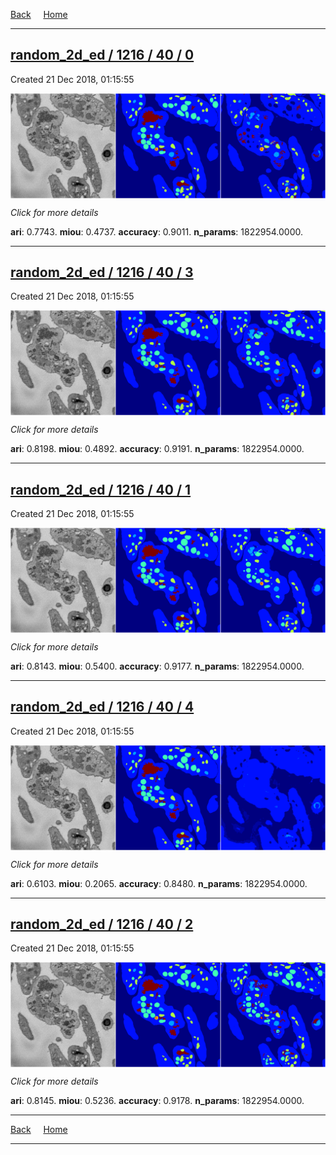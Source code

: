 
[Back](..)&nbsp;&nbsp;&nbsp;&nbsp;&nbsp;[Home](https://leapmanlab.github.io/snapshots)

---

<div class="summary"><a href="0"><h2>random_2d_ed / 1216 / 40 / 0</h2></a><p>Created 21 Dec 2018, 01:15:55
</p><a href="0"><img src="0/media/summary.png" align="center"></a><p>
<i>Click for more details</i>
</p></div>

**ari**: 0.7743. **miou**: 0.4737. **accuracy**: 0.9011. **n_params**: 1822954.0000. 

---

<div class="summary"><a href="3"><h2>random_2d_ed / 1216 / 40 / 3</h2></a><p>Created 21 Dec 2018, 01:15:55
</p><a href="3"><img src="3/media/summary.png" align="center"></a><p>
<i>Click for more details</i>
</p></div>

**ari**: 0.8198. **miou**: 0.4892. **accuracy**: 0.9191. **n_params**: 1822954.0000. 

---

<div class="summary"><a href="1"><h2>random_2d_ed / 1216 / 40 / 1</h2></a><p>Created 21 Dec 2018, 01:15:55
</p><a href="1"><img src="1/media/summary.png" align="center"></a><p>
<i>Click for more details</i>
</p></div>

**ari**: 0.8143. **miou**: 0.5400. **accuracy**: 0.9177. **n_params**: 1822954.0000. 

---

<div class="summary"><a href="4"><h2>random_2d_ed / 1216 / 40 / 4</h2></a><p>Created 21 Dec 2018, 01:15:55
</p><a href="4"><img src="4/media/summary.png" align="center"></a><p>
<i>Click for more details</i>
</p></div>

**ari**: 0.6103. **miou**: 0.2065. **accuracy**: 0.8480. **n_params**: 1822954.0000. 

---

<div class="summary"><a href="2"><h2>random_2d_ed / 1216 / 40 / 2</h2></a><p>Created 21 Dec 2018, 01:15:55
</p><a href="2"><img src="2/media/summary.png" align="center"></a><p>
<i>Click for more details</i>
</p></div>

**ari**: 0.8145. **miou**: 0.5236. **accuracy**: 0.9178. **n_params**: 1822954.0000. 

---

[Back](..)&nbsp;&nbsp;&nbsp;&nbsp;&nbsp;[Home](https://leapmanlab.github.io/snapshots)

---